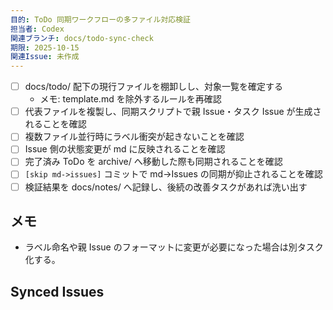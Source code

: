 ```yaml
---
目的: ToDo 同期ワークフローの多ファイル対応検証
担当者: Codex
関連ブランチ: docs/todo-sync-check
期限: 2025-10-15
関連Issue: 未作成
---
```


- [ ] docs/todo/ 配下の現行ファイルを棚卸しし、対象一覧を確定する
  - メモ: template.md を除外するルールを再確認
- [ ] 代表ファイルを複製し、同期スクリプトで親 Issue・タスク Issue が生成されることを確認
- [ ] 複数ファイル並行時にラベル衝突が起きないことを確認
- [ ] Issue 側の状態変更が md に反映されることを確認
- [ ] 完了済み ToDo を archive/ へ移動した際も同期されることを確認
- [ ] `[skip md->issues]` コミットで md→Issues の同期が抑止されることを確認
- [ ] 検証結果を docs/notes/ へ記録し、後続の改善タスクがあれば洗い出す

## メモ
- ラベル命名や親 Issue のフォーマットに変更が必要になった場合は別タスク化する。

<!-- BEGIN: issues-sync -->
## Synced Issues
<!-- END: issues-sync -->
